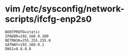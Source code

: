 
# vim /etc/sysconfig/network-scripts/ifcfg-enp2s0
```
BOOTPROTO=static
IPADDR=192.168.0.100
NETMASK=255.255.255.0
GATWAY=192.168.0.1
DNS1=8.8.8.8
```
